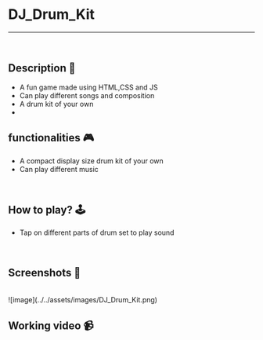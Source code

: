 # **DJ_Drum_Kit** 

---

<br>

## **Description 📃**
- A fun game made using HTML,CSS and JS
- Can play different songs and composition
- A drum kit of your own
-  

## **functionalities 🎮**
- A compact display size drum kit of your own
- Can play different music 
<br>

## **How to play? 🕹️**
- Tap on different parts of drum set to play sound

<br>

## **Screenshots 📸**

<br>
![image](../../assets/images/DJ_Drum_Kit.png)

<br>

## **Working video 📹**
<!-- add your working video over here -->